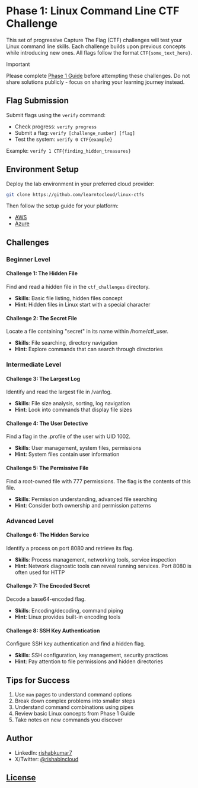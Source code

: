 # Phase 1: Linux Command Line CTF Challenge

This set of progressive Capture The Flag (CTF) challenges will test your Linux command line skills. Each challenge builds upon previous concepts while introducing new ones. All flags follow the format `CTF{some_text_here}`.

> [!IMPORTANT]  
> Please complete [Phase 1 Guide](https://learntocloud.guide/phase1/) before attempting these challenges. Do not share solutions publicly - focus on sharing your learning journey instead.

## Flag Submission

Submit flags using the `verify` command:

- Check progress: `verify progress`
- Submit a flag: `verify [challenge_number] [flag]`
- Test the system: `verify 0 CTF{example}`

Example: `verify 1 CTF{finding_hidden_treasures}`

## Environment Setup

Deploy the lab environment in your preferred cloud provider:

```sh
git clone https://github.com/learntocloud/linux-ctfs
```

Then follow the setup guide for your platform:

- [AWS](./aws/README.md)
- [Azure](./azure/README.md)

## Challenges

### Beginner Level

#### Challenge 1: The Hidden File

Find and read a hidden file in the `ctf_challenges` directory.

- **Skills**: Basic file listing, hidden files concept
- **Hint**: Hidden files in Linux start with a special character

#### Challenge 2: The Secret File

Locate a file containing "secret" in its name within /home/ctf_user.

- **Skills**: File searching, directory navigation
- **Hint**: Explore commands that can search through directories

### Intermediate Level

#### Challenge 3: The Largest Log

Identify and read the largest file in /var/log.

- **Skills**: File size analysis, sorting, log navigation
- **Hint**: Look into commands that display file sizes

#### Challenge 4: The User Detective

Find a flag in the .profile of the user with UID 1002.

- **Skills**: User management, system files, permissions
- **Hint**: System files contain user information

#### Challenge 5: The Permissive File

Find a root-owned file with 777 permissions. The flag is the contents of this file.

- **Skills**: Permission understanding, advanced file searching
- **Hint**: Consider both ownership and permission patterns

### Advanced Level

#### Challenge 6: The Hidden Service

Identify a process on port 8080 and retrieve its flag.

- **Skills**: Process management, networking tools, service inspection
- **Hint**: Network diagnostic tools can reveal running services. Port 8080 is often used for HTTP

#### Challenge 7: The Encoded Secret

Decode a base64-encoded flag.

- **Skills**: Encoding/decoding, command piping
- **Hint**: Linux provides built-in encoding tools

#### Challenge 8: SSH Key Authentication

Configure SSH key authentication and find a hidden flag.

- **Skills**: SSH configuration, key management, security practices
- **Hint**: Pay attention to file permissions and hidden directories

## Tips for Success

1. Use `man` pages to understand command options
2. Break down complex problems into smaller steps
3. Understand command combinations using pipes
4. Review basic Linux concepts from Phase 1 Guide
5. Take notes on new commands you discover

## Author

- LinkedIn: [rishabkumar7](https://linkedin.com/in/rishabkumar7)
- X/Twitter: [@rishabincloud](https://x.com/rishabincloud)

## [License](LICENSE)
